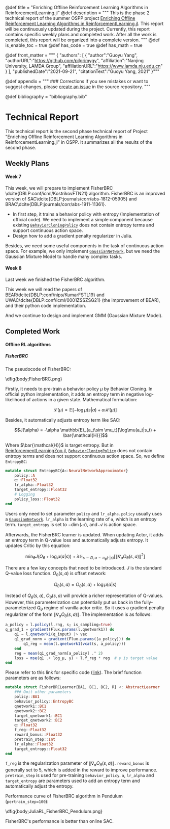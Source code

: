 @def title = "Enriching Offline Reinforcement Learning Algorithms in ReinforcementLearning.jl"
@def description = """
    This is the phase 2 technical report of the summer OSPP project [Enriching Offline Reinforcement Learning Algorithms in ReinforcementLearning.jl](https://summer.iscas.ac.cn/#/org/prodetail/210370539?lang=en). This report will be continuously updated during the project. Currently, this report contains specific weekly plans and completed work. After all the work is completed, this report will be organized into a complete version.
    """
@def is_enable_toc = true
@def has_code = true
@def has_math = true

@def front_matter = """
    {
        "authors": [
            {
                "author":"Guoyu Yang",
                "authorURL":"https://github.com/pilgrimygy",
                "affiliation":"Nanjing University, LAMDA Group",
                "affiliationURL":"https://www.lamda.nju.edu.cn"
            }
        ],
        "publishedDate":"2021-09-21",
        "citationText":"Guoyu Yang, 2021"
    }"""

@def appendix = """
    ### Corrections
    If you see mistakes or want to suggest changes, please [create an issue](https://github.com/JuliaReinforcementLearning/ReinforcementLearning.jl/issues) in the source repository.
    """

@def bibliography = "bibliography.bib"

# Technical Report
This technical report is the second phase technical report of Project "Enriching Offline Reinforcement Learning Algorithms in ReinforcementLearning.jl" in OSPP. It summarizes all the results of the second phase.

## Weekly Plans
#### Week 7
This week, we will prepare to implement FisherBRC \dcite{DBLP:conf/icml/KostrikovFTN21} algorithm. FisherBRC is an improved version of SAC\dcite{DBLP:journals/corr/abs-1812-05905} and BRAC\dcite{DBLP:journals/corr/abs-1911-11361}.
- In first step, it trains a behavior policy with entropy (Implementation of official code). We need to implement a simple component because existing [`BehaviorCloningPolicy`](https://juliareinforcementlearning.org/docs/rlzoo/#ReinforcementLearningZoo.BehaviorCloningPolicy-Union{Tuple{},%20Tuple{A}}%20where%20A)  does not contain entropy terms and support continuous action space.
- Design how to add a gradient penalty regularizer in Julia.

Besides, we need some useful components in the task of continuous action space. For example, we only implement [`GaussianNetwork`](https://juliareinforcementlearning.org/docs/rlcore/#ReinforcementLearningCore.GaussianNetwork), but we need the Gaussian Mixture Model to handle many complex tasks.

#### Week 8
Last week we finished the FisherBRC algorithm.

This week we will read the papers of BEAR\dcite{DBLP:conf/nips/KumarFSTL19} and UWAC\dcite{DBLP:conf/icml/0001ZSSZSG21} (the improvement of BEAR), and their python code implementation.

And we continue to design and implement GMM (Gaussian Mixture Model).

## Completed Work
#### Offline RL algorithms
##### FisherBRC
The pseudocode of FisherBRC:

\dfig{body;FisherBRC.png}

Firstly, it needs to pre-train a behavior policy $\mu$ by Behavior Cloning. In official python implementation, it adds an entropy term in negative log-likelihood of actions in a given state. Mathematical formulation:

$$\mathcal{L}(\mu) = \mathbb{E}[-\log \mu(s|a) + \alpha \mathcal{H}(\mu)]$$

Besides, it automatically adjusts entropy term like SAC:

$$J(\alpha) = -\alpha \mathbb{E}_{a_t\sim \mu_t}[\log\mu(a_t|s_t) + \bar{\mathcal{H}}]$$

Where $\bar{\mathcal{H}}$ is target entropy. But in [ReinforcementLearningZoo.jl](https://github.com/JuliaReinforcementLearning/ReinforcementLearning.jl/tree/master/src/ReinforcementLearningZoo), [`BehaviorCloningPolicy`](https://juliareinforcementlearning.org/docs/rlzoo/#ReinforcementLearningZoo.BehaviorCloningPolicy-Union{Tuple{},%20Tuple{A}}%20where%20A) does not contain entropy terms and does not support continuous action space. So, we define `EntropyBC`:
```julia
mutable struct EntropyBC{A<:NeuralNetworkApproximator}
    policy::A
    α::Float32
    lr_alpha::Float32
    target_entropy::Float32
    # Logging
    policy_loss::Float32
end
```
Users only need to set parameter `policy` and `lr_alpha`. `policy` usually uses a [`GaussianNetwork`](https://juliareinforcementlearning.org/docs/rlcore/#ReinforcementLearningCore.GaussianNetwork). `lr_alpha` is the learning rate of `α`, which is an entropy term. `target_entropy` is set to $-\dim(\mathcal{A})$, and $\mathcal{A}$ is action space.

Afterwards, the FisherBRC learner is updated. When updating Actor, it adds an entropy term in Q-value loss and automatically adjusts entropy. It updates Critic by this equation:

$$\min_\theta J(O_\theta + \log\mu(a|s)) + \lambda \mathbb{E}_{s\sim D, a\sim \pi_\phi(\cdot|s)}[\|\nabla_a O_\theta(s,a)\|^2]$$

There are a few key concepts that need to be introduced. $J$ is the standard Q-value loss function. $O_\theta(s,a)$ is offset network:

$$Q_\theta(s,a) = O_\theta(s,a) + \log\mu(a|s)$$

Instead of $Q_\theta(s,a)$, $O_\theta(s,a)$ will provide a richer representation of Q-values. However, this parameterization can potentially put us back in the fully-parameterized $Q_\theta$ regime of vanilla actor critic. So it uses a gradient penalty regularizer of the form $\|\nabla_a O_\theta(s,a)\|$. The implementation is as follows: 

```julia
a_policy = l.policy(l.rng, s; is_sampling=true)
q_grad_1 = gradient(Flux.params(l.qnetwork1)) do
    q1 = l.qnetwork1(q_input) |> vec
    q1_grad_norm = gradient(Flux.params([a_policy])) do 
        q1_reg = mean(l.qnetwork1(vcat(s, a_policy)))
    end
    reg = mean(q1_grad_norm[a_policy] .^ 2)
    loss = mse(q1 .+ log_μ, y) + l.f_reg * reg  # y is target value
end
```

Please refer to this link for specific code ([link](https://juliareinforcementlearning.org/docs/rlzoo/#ReinforcementLearningZoo.FisherBRCLearner-Tuple{})). The brief function parameters are as follows:

```julia
mutable struct FisherBRCLearner{BA1, BC1, BC2, R} <: AbstractLearner
    ### Omit other parameters
    policy::BA1
    behavior_policy::EntropyBC
    qnetwork1::BC1
    qnetwork2::BC2
    target_qnetwork1::BC1
    target_qnetwork2::BC2
    α::Float32
    f_reg::Float32
    reward_bonus::Float32
    pretrain_step::Int
    lr_alpha::Float32
    target_entropy::Float32
end
```
`f_reg` is the regularization parameter of $\|\nabla_a O_\theta(s,a)\|$. `reward_bonus` is generally set to 5, which is added in the reward to improve performance. `pretrain_step` is used for pre-training `behavior_policy`. `α`, `lr_alpha` and `target_entropy` are parameters used to add an entropy term and automatically adjust the entropy.

Performance curve of FisherBRC algorithm in Pendulum (`pertrain_step=100`):

\dfig{body;JuliaRL_FisherBRC_Pendulum.png}

FisherBRC's performance is better than online SAC.